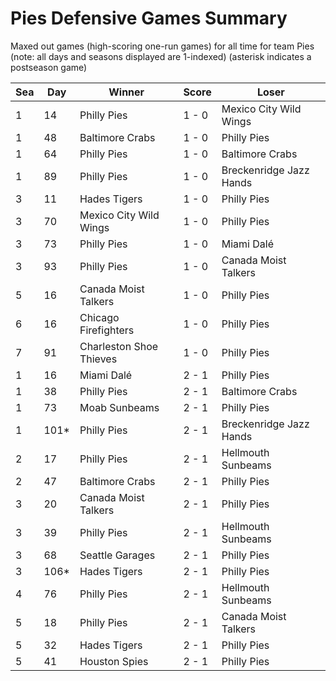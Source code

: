 # Pies Defensive Games Summary



Maxed out games (high-scoring one-run games) for all time for team Pies (note: all days and seasons displayed are 1-indexed) (asterisk indicates a postseason game)


| Sea | Day | Winner | Score | Loser | 
| ------ |------ |------ |------ |------ |
| 1 | 14 | Philly Pies | 1 - 0 | Mexico City Wild Wings | 
| 1 | 48 | Baltimore Crabs | 1 - 0 | Philly Pies | 
| 1 | 64 | Philly Pies | 1 - 0 | Baltimore Crabs | 
| 1 | 89 | Philly Pies | 1 - 0 | Breckenridge Jazz Hands | 
| 3 | 11 | Hades Tigers | 1 - 0 | Philly Pies | 
| 3 | 70 | Mexico City Wild Wings | 1 - 0 | Philly Pies | 
| 3 | 73 | Philly Pies | 1 - 0 | Miami Dalé | 
| 3 | 93 | Philly Pies | 1 - 0 | Canada Moist Talkers | 
| 5 | 16 | Canada Moist Talkers | 1 - 0 | Philly Pies | 
| 6 | 16 | Chicago Firefighters | 1 - 0 | Philly Pies | 
| 7 | 91 | Charleston Shoe Thieves | 1 - 0 | Philly Pies | 
| 1 | 16 | Miami Dalé | 2 - 1 | Philly Pies | 
| 1 | 38 | Philly Pies | 2 - 1 | Baltimore Crabs | 
| 1 | 73 | Moab Sunbeams | 2 - 1 | Philly Pies | 
| 1 | 101* | Philly Pies | 2 - 1 | Breckenridge Jazz Hands | 
| 2 | 17 | Philly Pies | 2 - 1 | Hellmouth Sunbeams | 
| 2 | 47 | Baltimore Crabs | 2 - 1 | Philly Pies | 
| 3 | 20 | Canada Moist Talkers | 2 - 1 | Philly Pies | 
| 3 | 39 | Philly Pies | 2 - 1 | Hellmouth Sunbeams | 
| 3 | 68 | Seattle Garages | 2 - 1 | Philly Pies | 
| 3 | 106* | Hades Tigers | 2 - 1 | Philly Pies | 
| 4 | 76 | Philly Pies | 2 - 1 | Hellmouth Sunbeams | 
| 5 | 18 | Philly Pies | 2 - 1 | Canada Moist Talkers | 
| 5 | 32 | Hades Tigers | 2 - 1 | Philly Pies | 
| 5 | 41 | Houston Spies | 2 - 1 | Philly Pies | 


